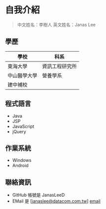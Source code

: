 自我介紹
========

> 中文姓名：李樹人
> 英文姓名：Janas Lee


學歷
----

| 學校 | 科系 | 
| ------ | ------ |
| 東海大學 | 資訊工程研究所 |
| 中山醫學大學 | 營養學系 |
| 建中補校 |  |


程式語言
--------

- Java
- JSP
- JavaScript
- jQuery


作業系統
--------

- Windows
- Android


聯絡資訊
--------

- GitHub 帳號是 JanasLeeD
- EMail 是 [janaslee@datacom.com.tw] [email]


[email]: mailto:janaslee@datacom.com.tw  "This is my email."

